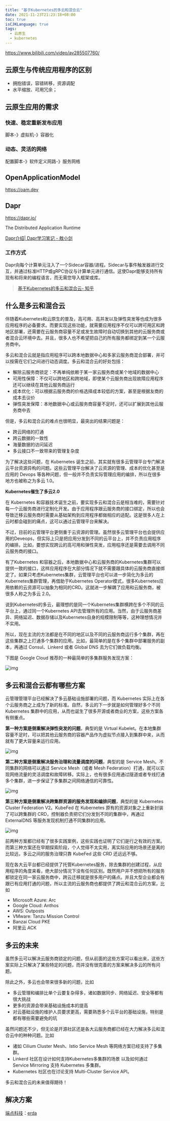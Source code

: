 ```yaml
---
title: "基于Kubernetes的多云和混合云"
date: 2021-11-23T21:23:18+08:00
toc: true
isCJKLanguage: true
tags: 
  - 云原生
  - kubernetes
---
```




https://www.bilibili.com/video/av285507760/

## 云原生与传统应用程序的区别

- 拥抱错误，容错转移，资源调配
- 水平缩放、可用冗余；

## 云原生应用的需求

### 快速、稳定重新发布应用

脚本-》虚拟机-》容器化

### 动态、灵活的网络

配置脚本-》软件定义网路-》服务网格

## OpenApplicationModel

https://oam.dev

## Dapr

https://dapr.io/

 The Distributed Application Runtime

[Dapr介绍| Dapr学习笔记 - 敖小剑](https://skyao.io/learning-dapr/docs/introduction/introduction.html#:~:text=Dapr是一种可,边缘的分布式应用。&text=详细介绍是：,种语言和开发框架。)

### 工作方式

Dapr向每个计算单元注入了一个Sidecar容器/进程。Sidecar与事件触发器进行交互，并通过标准HTTP或gRPC协议与计算单元进行通信。这使Dapr能够支持所有现有和将来的编程语言，而无需您导入框架或库。



> [基于Kubernetes的多云和混合云- 知乎](https://zhuanlan.zhihu.com/p/136498020)

## **什么是多云和混合云**

伴随着Kubernetes和云原生的普及，高可用、高并发以及弹性突发等也成为很多应用程序的必备要求。而要实现这些功能，就需要应用程序不仅可以跨可用区和跨地区部署，还需要在云服务商容量不足或发生故障时自动切换到其他的云服务商或者混合云环境中去。并且，很多人也不希望把自己的所有服务都绑定到某一个云服务商中。

多云和混合云就是指应用程序可以跨本地数据中心和多家云服务商混合部署，并可以按需在它们之间进行动态调度。多云和混合云的好处包括：

- 解除云服务商锁定：不再单纯依赖于某一家云服务商或某个地域的数据中心
- 可用性保障：不仅可以跨地区和跨地域，即使某个云服务商出现故障应用程序还可以继续在其他云服务商运行
- 成本优化：可以根据云服务商的价格选择成本较低的方案，甚至是根据友商的成本去议价
- 弹性突发保障：本地数据中心或云服务商容量不足时，还可以扩展到其他云服务商中去

但是，多云和混合云的难点也很明显，最突出的结果问题是：

- 跨云网络的打通
- 跨云数据的一致性
- 海量数据的访问延迟
- 多云接口不一致带来的管理复杂度

为了解决这些问题，在 Kubernetes 诞生之前，其实就有很多云管理平台专门解决云平台资源异构的问题。这些云管理平台解决了云资源的管理、成本的优化甚至是应用的 Devops 等各种问题，但一般并不负责实际管理应用的编排，所以在很多地方也被称之为多云 1.0。

**Kubernetes催生了多云2.0**

在 Kubernetes 和容器技术诞生之前，要实现多云和混合云是相当难的，需要针对每一个云服务商进行定制化开发。由于应用程序跟云服务商的接口绑定，所以也会导致迁移云服务商时需要从基础架构到应用程序都做相应的适配。这是很多人在上云时都会碰到的痛点，这可以通过云管理平台来解决。

不过，目前的云管理平台更侧重于云资源的管理。虽然很多云管理平台也会提供应用的Deveops，但实际上只是把应用分发到不同的云平台上，并不负责应用程序的编排。比如，要想实现跨云的高可用和弹性突发，应用程序还是需要去调用不同云服务商的接口。

有了Kubernetes 和容器之后，本地数据中心和云服务商的Kubernetes集群可以提供一致的接口，这样应用程序在大部分情况下就不需要跟具体的云服务商直接绑定了。如果只考虑Kubernetes集群，云管理平台也可以进一步简化为多云的Kubernetes集群管理，再借助于Kubernetes Operator模式，很多Kubernetes应用依赖的云资源可以抽象为相同的CRD。这就进一步解耦了应用和云服务商，被很多人称之为多云 2.0。

说到Kubernetes的多云，最理想的是同一个Kubernetes集群横跨在多个不同的云平台上，通过同一个Kubernetes API去管理所有的应用。当然，由于云服务商差异、网络延迟、数据存储以及Kubernetes自身的规模限制等等，这种理想情况并不实用。

所以，现在主流的方法都是在不同的地区以及不同的云服务商运行多个集群，再在这些集群之上打通多个集群的应用。比如，最简单的是在多个集群中部署服务的副本，再通过 Consul、Linkerd 或者 Global DNS 去为它们做负载均衡。

下图是 Google Cloud 推荐的一种最简单的多集群服务发现方案：

![img](基于Kubernetes的多云和混合云.assets/v2-e0da3ffb7592ebf3aa8259d3a27244b5_720w.jpg)

## **多云和混合云都有哪些方案**

云管理管理平台已经解决了多云基础设施部署的问题，而 Kubernetes 实际上在各个云服务商之上成为了新的标准。自然，多云的下一步就是如何管理好多个不同 Kubernetes 集群中的应用，从而也诞生了很多开源或者商业的方案，这些方案各有侧重点。

**第一种方案是侧重解决弹性突发的问题**，典型的是 Virtual Kubelet。在本地集群容量不足时，可以把其他云服务商的容器产品作为虚拟节点接入到集群中来，从而就有了更大容量来运行应用。

![img](基于Kubernetes的多云和混合云.assets/v2-6876a732215fd1faeee6c5637548e6d4_720w.jpg)

**第二种方案是侧重解决服务治理和流量调度的问题**，典型的是 Service Mesh。不同集群的网络可以通过 Service Mesh（或者 Mesh Federation）打通，就可以实现网络流量的灵活调度和故障转移。实际上，也有很多应用通过隧道或者专线打通多个集群，进一步保证了多集群之间网络通信的可靠性。

![img](基于Kubernetes的多云和混合云.assets/v2-79d129fdc04031bda8c8f15e9494a140_720w.jpg)

**第三种方案是侧重解决跨集群资源的服务发现和编排问题**，典型的是 Kubernetes Cluster Federation V2。KubeFed 在 Kubernetes 原有的资源对象之上重新封装了可以跨集群的 CRD，控制器负责把它们分发到不同的集群中，再通过 ExternalDNS 等服务发现机制打通不同集群的应用。

![img](基于Kubernetes的多云和混合云.assets/v2-4de9c1cbe565235e97c5a081d249c85a_720w.jpg)

前两种方案都已经有了很多实践案例，这些实践也证明了它们是行之有效的方案。而第三种方案还在早期探索阶段，个人觉得不太实用，离实际应用的场景还是离的比较远，多云之间的服务治理只靠 KubeFed 这些 CRD 还远远不够。

现在各大云平台都已经提供了托管Kubernetes服务，除去集群的创建过程，从应用程序的角度来看，绝大部分情况下没有任何区别。既然用户并不想把所有的服务都锁定在同一家云服务商中，跨云迁移就是很多用户的痛点。并且大型企业都会有跟已有应用打通的问题，所以主流的云服务商也都提供了跨云和混合云的方案，比如

- Microsoft Azure: Arc
- Google Cloud: Anthos
- AWS: Outposts
- VMware: Tanzu Mission Control
- Banzai Cloud PKE
- 阿里云 ACK

## **多云的未来**

虽然多云可以解决云服务商锁定的问题，但从前面的这些方案可以看出来，这些方案实际上只解决了某些特定的问题，而并没有很完善的方案来解决多云的所有问题。

除此之外，多云也会带来很多新的问题，比如

- 多云管理和编排比单个云要复杂得多，诸如数据同步、网络延迟、安全等都有很大挑战
- 更多的资源会带来基础设施成本的提高
- 对云基础设施的维护人员要求更高，需要熟悉多个云平台的基础设施，特别是都有哪些需要避免的坑

虽然问题还不少，但无论是开源社区还是各大云服务商都已经在大力解决多云和混合云中的种种问题。比如

- 诸如 Cilium Cluster Mesh、Istio Service Mesh 等网络方案已经支持了多集群。
- Linkerd 社区在设计如何支持Kubernetes多集群的场景 以及如何通过 Service Mirroring 支持 Kubernetes 多集群。
- Kubernetes 社区也在讨论支持 Multi-Cluster Service API。

多云和混合云的未来值得期待！

## 解决方案

[端点科技](https://duandian.com/)：[erda](https://docs.erda.cloud/1.1/manual/)



